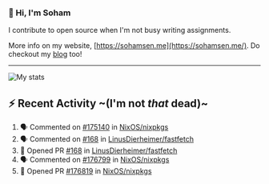 ### 👋 Hi, I'm Soham

I contribute to open source when I'm not busy writing assignments.

More info on my website, [https://sohamsen.me](https://sohamsen.me/). Do checkout my [blog](https://blog.sohamsen.me/) too!

---

![My stats](https://github-readme-stats.vercel.app/api?username=Yureien&count_private=true&show_icons=true&theme=dracula)

## :zap: Recent Activity ~(I'm not _that_ dead)~

<!--START_SECTION:activity-->
1. 🗣 Commented on [#175140](https://github.com/NixOS/nixpkgs/issues/175140) in [NixOS/nixpkgs](https://github.com/NixOS/nixpkgs)
2. 🗣 Commented on [#168](https://github.com/LinusDierheimer/fastfetch/issues/168) in [LinusDierheimer/fastfetch](https://github.com/LinusDierheimer/fastfetch)
3. 💪 Opened PR [#168](https://github.com/LinusDierheimer/fastfetch/pull/168) in [LinusDierheimer/fastfetch](https://github.com/LinusDierheimer/fastfetch)
4. 🗣 Commented on [#176799](https://github.com/NixOS/nixpkgs/issues/176799) in [NixOS/nixpkgs](https://github.com/NixOS/nixpkgs)
5. 💪 Opened PR [#176819](https://github.com/NixOS/nixpkgs/pull/176819) in [NixOS/nixpkgs](https://github.com/NixOS/nixpkgs)
<!--END_SECTION:activity-->
